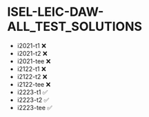 # ISEL-LEIC-DAW-ALL_TEST_SOLUTIONS

- i2021-t1  ❌
- i2021-t2  ❌
- i2021-tee ❌
- i2122-t1  ❌
- i2122-t2  ❌
- i2122-tee ❌
- i2223-t1  ✅
- i2223-t2  ✅
- i2223-tee ✅
